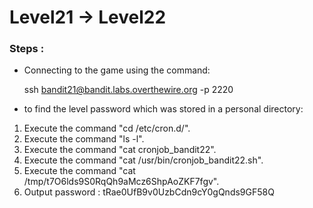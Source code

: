 # Level21 -> Level22

### Steps :
-  Connecting to the game using the command:
    
    ssh bandit21@bandit.labs.overthewire.org -p 2220

-  to find the level password which was stored in a personal directory:
1. Execute the command "cd  /etc/cron.d/".
2. Execute the command "ls -l".
3. Execute the command "cat cronjob_bandit22".
4. Execute the command "cat /usr/bin/cronjob_bandit22.sh".
5. Execute the command "cat /tmp/t7O6lds9S0RqQh9aMcz6ShpAoZKF7fgv".
6. Output password : tRae0UfB9v0UzbCdn9cY0gQnds9GF58Q